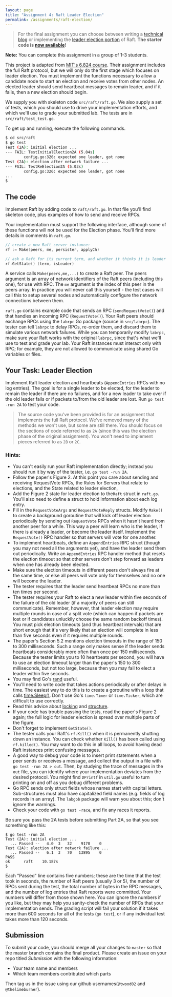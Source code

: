 ```yaml
---
layout: page
title: "Assignment 4: Raft Leader Election"
permalink: /assignments/raft-election/
---
```


> For the final assignment you can choose between writing a [technical blog](/assignments/technical-blog-2/) or implementing the [leader election portion](/assignments/raft-election/) of Raft. 
> **The starter code is [now available](https://classroom.github.com/g/GyQNqwt1)!** 

**Note:** You can complete this assignment in a group of 1-3 students.

This project is adapted from [MIT's 6.824 course](https://pdos.csail.mit.edu/6.824/index.html). Their assignment includes the full Raft protocol, but we will only do the first stage which focuses on leader election. You must implement the functions necessary to allow a candidate node to start an election and receive votes from other nodes. An elected leader should send heartbeat messages to remain leader, and if it fails, then a new election should begin.


We supply you with skeleton code `src/raft/raft.go`. We also supply a set of tests, which you should use to drive your implementation efforts, and which we'll use to grade your submitted lab. The tests are in `src/raft/test_test.go`.

To get up and running, execute the following commands. 

```bash
$ cd src/raft
$ go test
Test (2A): initial election ...
--- FAIL: TestInitialElection2A (5.04s)
        config.go:326: expected one leader, got none
Test (2A): election after network failure ...
--- FAIL: TestReElection2A (5.03s)
        config.go:326: expected one leader, got none
...
$
```

## The code
Implement Raft by adding code to `raft/raft.go`. In that file you'll find skeleton code, plus examples of how to send and receive RPCs.

Your implementation must support the following interface, although some of these functions will not be used for the Election phase. You'll find more details in comments in `raft.go`. 

```go
// create a new Raft server instance:
rf := Make(peers, me, persister, applyCh)

// ask a Raft for its current term, and whether it thinks it is leader
rf.GetState() (term, isLeader)

```

A service calls `Make(peers,me,...)` to create a Raft peer. The peers argument is an array of network identifiers of the Raft peers (including this one), for use with RPC. The `me` argument is the index of this peer in the peers array. In practice you will never call this yourself - the test cases will call this to setup several nodes and automatically configure the network connections between them.

`raft.go` contains example code that sends an RPC (`sendRequestVote()`) and that handles an incoming RPC (`RequestVote()`). Your Raft peers should exchange RPCs using the `labrpc` Go package (source in `src/labrpc`). The tester can tell `labrpc` to delay RPCs, re-order them, and discard them to simulate various network failures. While you can temporarily modify `labrpc`, make sure your Raft works with the original `labrpc`, since that's what we'll use to test and grade your lab. Your Raft instances must interact only with RPC; for example, they are not allowed to communicate using shared Go variables or files. 

## Your Task: Leader Election
Implement Raft leader election and heartbeats (`AppendEntries` RPCs with no log entries). The goal is for a single leader to be elected, for the leader to remain the leader if there are no failures, and for a new leader to take over if the old leader fails or if packets to/from the old leader are lost. Run `go test -run 2A` to test your code. 

> The source code you've been provided is for an assignment that implements the full Raft protocol. We've removed many of the methods we won't use, but some are still there. You should focus on the sections of code referred to as `2A` (since this was the election phase of the original assignment).  You won't need to implement pieces referred to as `2B` or `2C`.

### Hints:
  - You can't easily run your Raft implementation directly; instead you should run it by way of the tester, i.e. `go test -run 2A`.
  - Follow the paper's Figure 2. At this point you care about sending and receiving RequestVote RPCs, the Rules for Servers that relate to elections, and the State related to leader election,
  - Add the Figure 2 state for leader election to the`Raft` struct in `raft.go`. You'll also need to define a struct to hold information about each log entry.
  - Fill in the `RequestVoteArgs` and `RequestVoteReply` structs. Modify `Make()` to create a background goroutine that will kick off leader election periodically by sending out `RequestVote` RPCs when it hasn't heard from another peer for a while. This way a peer will learn who is the leader, if there is already a leader, or become the leader itself. Implement the `RequestVote()` RPC handler so that servers will vote for one another.
  - To implement heartbeats, define an `AppendEntries` RPC struct (though you may not need all the arguments yet), and have the leader send them out periodically. Write an `AppendEntries` RPC handler method that resets the election timeout so that other servers don't step forward as leaders when one has already been elected.
  - Make sure the election timeouts in different peers don't always fire at the same time, or else all peers will vote only for themselves and no one will become the leader.
  - The tester requires that the leader send heartbeat RPCs no more than ten times per second.
  - The tester requires your Raft to elect a new leader within five seconds of the failure of the old leader (if a majority of peers can still communicate). Remember, however, that leader election may require multiple rounds in case of a split vote (which can happen if packets are lost or if candidates unluckily choose the same random backoff times). You must pick election timeouts (and thus heartbeat intervals) that are short enough that it's very likely that an election will complete in less than five seconds even if it requires multiple rounds.
  - The paper's Section 5.2 mentions election timeouts in the range of 150 to 300 milliseconds. Such a range only makes sense if the leader sends heartbeats considerably more often than once per 150 milliseconds. Because the tester limits you to 10 heartbeats per second, you will have to use an election timeout larger than the paper's 150 to 300 milliseconds, but not too large, because then you may fail to elect a leader within five seconds.
  - You may find Go's [rand](https://golang.org/pkg/math/rand/) useful.
  - You'll need to write code that takes actions periodically or after delays in time. The easiest way to do this is to create a goroutine with a loop that calls [time.Sleep()](https://golang.org/pkg/time/#Sleep). Don't use Go's `time.Timer` or `time.Ticker`, which are difficult to use correctly.
  - Read this advice about [locking](https://pdos.csail.mit.edu/6.824/labs/raft-locking.txt) and [structure](https://pdos.csail.mit.edu/6.824/labs/raft-structure.txt).
  - If your code has trouble passing the tests, read the paper's Figure 2 again; the full logic for leader election is spread over multiple parts of the figure.
  - Don't forget to implement `GetState()`.
  - The tester calls your Raft's `rf.Kill()` when it is permanently shutting down an instance. You can check whether `Kill()` has been called using `rf.killed()`. You may want to do this in all loops, to avoid having dead Raft instances print confusing messages.
  - A good way to debug your code is to insert print statements when a peer sends or receives a message, and collect the output in a file with `go test -run 2A > out`. Then, by studying the trace of messages in the `out` file, you can identify where your implementation deviates from the desired protocol. You might find `DPrintf` in `util.go` useful to turn printing on and off as you debug different problems.
  - Go RPC sends only struct fields whose names start with capital letters. Sub-structures must also have capitalized field names (e.g. fields of log records in an array). The `labgob` package will warn you about this; don't ignore the warnings.
  - Check your code with `go test -race`, and fix any races it reports.

Be sure you pass the 2A tests before submitting Part 2A, so that you see something like this:

```
$ go test -run 2A
Test (2A): initial election ...
  ... Passed --   4.0  3   32    9170    0
Test (2A): election after network failure ...
  ... Passed --   6.1  3   70   13895    0
PASS
ok      raft    10.187s
$
```

Each "Passed" line contains five numbers; these are the time that the test took in seconds, the number of Raft peers (usually 3 or 5), the number of RPCs sent during the test, the total number of bytes in the RPC messages, and the number of log entries that Raft reports were committed. Your numbers will differ from those shown here. You can ignore the numbers if you like, but they may help you sanity-check the number of RPCs that your implementation sends. The grading script will fail your solution if it takes more than 600 seconds for all of the tests (`go test`), or if any individual test takes more than 120 seconds. 

## Submission
To submit your code, you should merge all your changes to `master` so that the master branch contains the final product. Please create an issue on your repo titled *Submission* with the following information:

  - Your team name and members
  - Which team members contributed which parts

Then tag us in the issue using our github usernames(`@twood02` and `@thelimeburner`).

